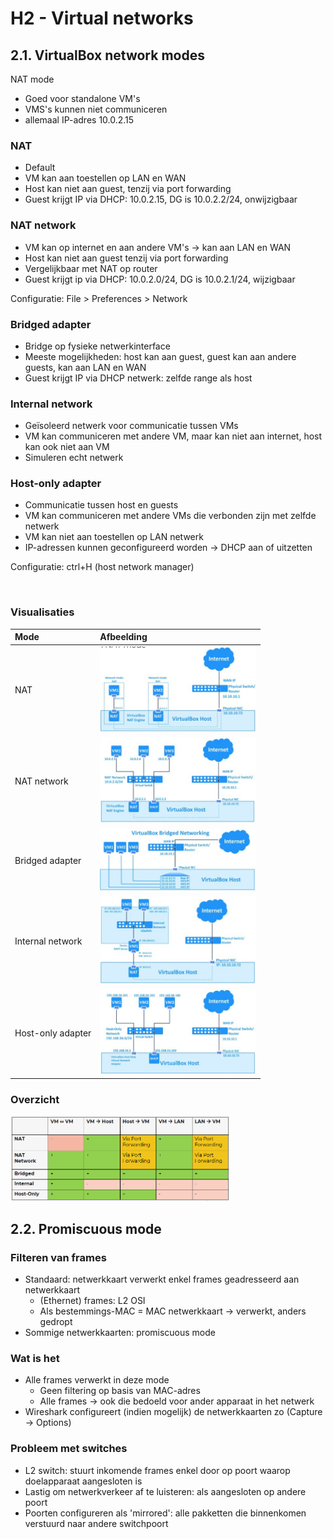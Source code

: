 # H2 - Virtual networks

## 2.1. VirtualBox network modes
NAT mode
- Goed voor standalone VM's
- VMS's kunnen niet communiceren
- allemaal IP-adres 10.0.2.15

### NAT
- Default
- VM kan aan toestellen op LAN en WAN
- Host kan niet aan guest, tenzij via port forwarding
- Guest krijgt IP via DHCP: 10.0.2.15, DG is 10.0.2.2/24, onwijzigbaar

### NAT network
- VM kan op internet en aan andere VM's → kan aan LAN en WAN
- Host kan niet aan guest tenzij via port forwarding
- Vergelijkbaar met NAT op router
- Guest krijgt ip via DHCP: 10.0.2.0/24, DG is 10.0.2.1/24, wijzigbaar

Configuratie: File > Preferences > Network

### Bridged adapter
- Bridge op fysieke netwerkinterface
- Meeste mogelijkheden: host kan aan guest, guest kan aan andere guests, kan aan LAN en WAN
- Guest krijgt IP via DHCP netwerk: zelfde range als host

### Internal network
- Geïsoleerd netwerk voor communicatie tussen VMs
- VM kan communiceren met andere VM, maar kan niet aan internet, host kan ook niet aan VM
- Simuleren echt netwerk

### Host-only adapter
- Communicatie tussen host en guests
- VM kan communiceren met andere VMs die verbonden zijn met zelfde netwerk
- VM kan niet aan toestellen op LAN netwerk
- IP-adressen kunnen geconfigureerd worden → DHCP aan of uitzetten

Configuratie: ctrl+H (host network manager)

<div style="page-break-after: always; visibility: hidden"> 
\pagebreak 
</div>

### Visualisaties
|Mode|Afbeelding|
|:--|:--|
|NAT|<img src="afbeeldingen/H2_nat.png" width="250"/>|
|NAT network|<img src="afbeeldingen/H2_natNetw.png" width="250"/>|
|Bridged adapter|<img src="afbeeldingen/H2_bridged.png" width="250"/>|
|Internal network|<img src="afbeeldingen/H2_internal.png" width="250"/>|
|Host-only adapter|<img src="afbeeldingen/H2_hostonly.png" width="250"/>|

### Overzicht
<img src="afbeeldingen/H2_overzichtModes.png" width="350"/>

## 2.2. Promiscuous mode

### Filteren van frames
- Standaard: netwerkkaart verwerkt enkel frames geadresseerd aan netwerkkaart
  - (Ethernet) frames: L2 OSI
  - Als bestemmings-MAC = MAC netwerkkaart → verwerkt, anders gedropt
- Sommige netwerkkaarten: promiscuous mode

### Wat is het
- Alle frames verwerkt in deze mode
    - Geen filtering op basis van MAC-adres
    - Alle frames → ook die bedoeld voor ander apparaat in het netwerk
- Wireshark configureert (indien mogelijk) de netwerkkaarten zo (Capture → Options)

### Probleem met switches
- L2 switch: stuurt inkomende frames enkel door op poort waarop doelapparaat aangesloten is
- Lastig om netwerkverkeer af te luisteren: als aangesloten op andere poort
- Poorten configureren als 'mirrored': alle pakketten die binnenkomen verstuurd naar andere switchpoort